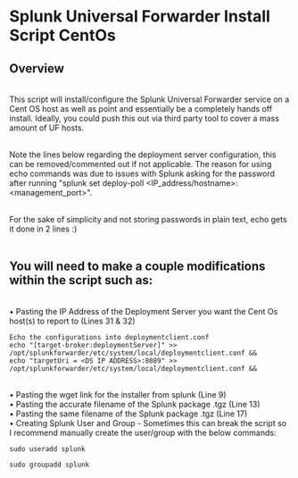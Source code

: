 # Splunk Universal Forwarder Install Script CentOs

## Overview
<br>This script will install/configure the Splunk Universal Forwarder service on a Cent OS host as well as point and essentially be a completely hands off install. Ideally, you could push this out via third party tool to cover a mass amount of UF hosts.

<br />Note the lines below regarding the deployment server configuration, this can be removed/commented out if not applicable. The reason for using echo commands was due to issues with Splunk asking for the password after running "splunk set deploy-poll <IP_address/hostname>:<management_port>". 

<br />For the sake of simplicity and not storing passwords in plain text, echo gets it done in 2 lines :)
<br /><br />

## You will need to make a couple modifications within the script such as:
<br />• Pasting the IP Address of the Deployment Server you want the Cent Os host(s) to report to (Lines 31 & 32)
```
Echo the configurations into deploymentclient.conf
echo "[target-broker:deploymentServer]" >> /opt/splunkforwarder/etc/system/local/deploymentclient.conf &&
echo "targetUri = <DS IP ADDRESS>:8089" >> /opt/splunkforwarder/etc/system/local/deploymentclient.conf &&
```


<br />• Pasting the wget link for the installer from splunk (Line 9)
<br />• Pasting the accurate filename of the Splunk package .tgz (Line 13)
<br />• Pasting the same filename of the Splunk package .tgz (Line 17)
<br />• Creating Splunk User and Group - Sometimes this can break the script so I recommend manually create the user/group with the below commands:
````
sudo useradd splunk
````
````
sudo groupadd splunk
````
